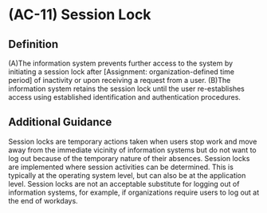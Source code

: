 
# (AC-11) Session Lock

## Definition

(A)The information system prevents further access to the system by initiating a session lock after [Assignment: organization-defined time period] of inactivity or upon receiving a request from a user.
(B)The information system retains the session lock until the user re-establishes access using established identification and authentication procedures.

## Additional Guidance

Session locks are temporary actions taken when users stop work and move away from the immediate vicinity of information systems but do not want to log out because of the temporary nature of their absences. Session locks are implemented where session activities can be determined. This is typically at the operating system level, but can also be at the application level. Session locks are not an acceptable substitute for logging out of information systems, for example, if organizations require users to log out at the end of workdays.
